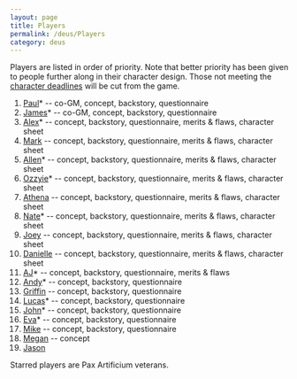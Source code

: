 ```yaml
---
layout: page
title: Players
permalink: /deus/Players
category: deus
---
```

Players are listed in order of priority. Note that better priority has been given to people further along in their character design. Those not meeting the [character deadlines](email-200507081414) will be cut from the game.
1. [Paul](Playerpaul)* -- co-GM, concept, backstory, questionnaire
1. [James](Playerjames)* -- co-GM, concept, backstory, questionnaire
1. [Alex](Playeralex)* -- concept, backstory, questionnaire, merits &amp; flaws, character sheet
1. [Mark](Playermark) -- concept, backstory, questionnaire, merits &amp; flaws, character sheet
1. [Allen](Playerallen)* -- concept, backstory, questionnaire, merits &amp; flaws, character sheet
1. [Ozzyie](Playerozzyie)* -- concept, backstory, questionnaire, merits &amp; flaws, character sheet
1. [Athena](Playerathena) -- concept, backstory, questionnaire, merits &amp; flaws, character sheet
1. [Nate](Playernate)* -- concept, backstory, questionnaire, merits &amp; flaws, character sheet
1. [Joey](Playerjoey) -- concept, backstory, questionnaire, merits &amp; flaws, character sheet
1. [Danielle](Playerdanielle) -- concept, backstory, questionnaire, merits &amp; flaws, character sheet
1. [AJ](Playeraj)* -- concept, backstory, questionnaire, merits &amp; flaws
1. [Andy](Playerandy)* -- concept, backstory, questionnaire
1. [Griffin](Playergriffin) -- concept, backstory, questionnaire
1. [Lucas](Playerlucas)* -- concept, backstory, questionnaire
1. [John](Playerjohn)* -- concept, backstory, questionnaire
1. [Eva](Playereva)* -- concept, backstory, questionnaire
1. [Mike](Playermike) -- concept, backstory, questionnaire
1. [Megan](Playermegan) -- concept
1. [Jason](Playerjason)

Starred players are Pax Artificium veterans.

